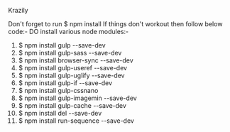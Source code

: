 Krazily

Don't forget to run $ npm install
If things don't workout then follow below code:-
DO install various node modules:-
 1.  $ npm install gulp --save-dev
 2.  $ npm install gulp-sass --save-dev
 3.  $ npm install browser-sync --save-dev
 4.  $ npm install gulp-useref --save-dev
 5.  $ npm install gulp-uglify --save-dev 
 6.  $ npm install gulp-if --save-dev 
 7.  $ npm install gulp-cssnano
 8.  $ npm install gulp-imagemin --save-dev
 9.  $ npm install gulp-cache --save-dev
 10. $ npm install del --save-dev
 11. $ npm install run-sequence --save-dev